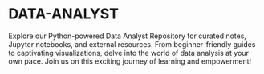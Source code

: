 # DATA-ANALYST
Explore our Python-powered Data Analyst Repository for curated notes, Jupyter notebooks, and external resources. From beginner-friendly guides to captivating visualizations, delve into the world of data analysis at your own pace. Join us on this exciting journey of learning and empowerment!
